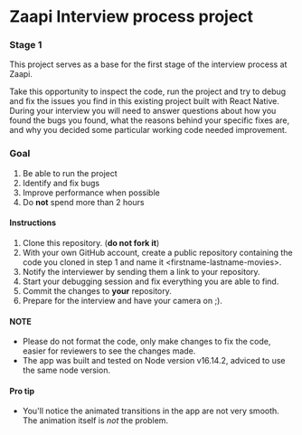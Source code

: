 # Zaapi Interview process project

### Stage 1

This project serves as a base for the first stage of the interview process at Zaapi.

Take this opportunity to inspect the code, run the project and try to debug and fix the issues you find in this existing project built with React Native.
During your interview you will need to answer questions about how you found the bugs you found, what the reasons behind your specific fixes are, and why you decided some particular working code needed improvement.

### Goal
1. Be able to run the project
2. Identify and fix bugs
3. Improve performance when possible
4. Do **not** spend more than 2 hours

#### Instructions
1. Clone this repository. (**do not fork it**)
2. With your own GitHub account, create a public repository containing the code you cloned in step 1 and name it \<firstname-lastname-movies\>.
3. Notify the interviewer by sending them a link to your repository.
4. Start your debugging session and fix everything you are able to find.
5. Commit the changes to **your** repository.
6. Prepare for the interview and have your camera on ;).

#### NOTE
* Please do not format the code, only make changes to fix the code, easier for reviewers to see the changes made.
* The app was built and tested on Node version v16.14.2, adviced to use the same node version.


#### Pro tip
* You'll notice the animated transitions in the app are not very smooth. The animation itself is *not* the problem.
